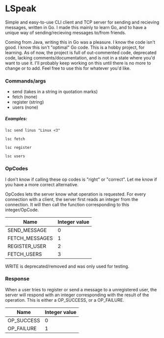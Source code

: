 # LSpeak

Simple and easy-to-use CLI client and TCP server for sending and recieving messages, written in Go.
I made this mainly to learn Go, and to have a unique way of sending/recieving messages to/from friends.

Coming from Java, writing this in Go was a pleasure. I know the code isn't good. I know this isn't "optimal" Go code. This is a hobby project, for learning. As of now, the project is full of out-commented code, deprecated code, lacking comments/documentation, and is not in a state where you'd want to use it.
I'll probably keep working on this until there is no more to change or to add. Feel free to use this for whatever you'd like.

### Commands/args

- send (takes in a string in quotation marks)
- fetch (none)
- register (string)
- users (none)

##### Examples:

`lsc send linus "Linux <3"`

`lsc fetch`

`lsc register`

`lsc users`

### OpCodes

I don't know if calling these op codes is "right" or "correct". Let me know if you have a more correct alternative.

OpCodes lets the server know what operation is requested. For every connection with a client, the server first reads an integer from the connection. It will then call the function corresponding to this integer/OpCode.

| Name | Integer value |
| ----------- | ----------- |
| SEND_MESSAGE | 0 |
| FETCH_MESSAGES | 1 | 
| REGISTER_USER | 2 |
| FETCH_USERS | 3 |

WRITE is deprecated/removed and was only used for testing.

### Response

When a user tries to register or send a message to a unregistered user, the server will respond with an integer corresponding with the result of the operation. This is either a OP_SUCCESS, or a OP_FAILURE.

| Name | Integer value |
| ---- | ------------- |
| OP_SUCCESS | 0 |
| OP_FAILURE | 1 |
